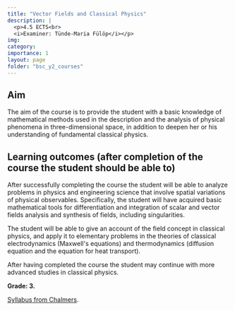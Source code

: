 ```yaml
---
title: "Vector Fields and Classical Physics"
description: |
  <p>4.5 ECTS<br>
  <i>Examiner: Tünde-Maria Fülöp</i></p>
img:
category: 
importance: 1
layout: page
folder: "bsc_y2_courses"
---
```


## Aim

The aim of the course is to provide the student with a basic knowledge of mathematical methods used in the description and the analysis of physical phenomena in three-dimensional space, in addition to deepen her or his understanding of fundamental classical physics.

## Learning outcomes (after completion of the course the student should be able to)

After successfully completing the course the student will be able to analyze problems in physics and engineering science that involve spatial variations of physical observables. Specifically, the student will have acquired basic mathematical tools for differentiation and integration of scalar and vector fields analysis and synthesis of fields, including singularities.

The student will be able to give an account of the field concept in classical physics, and apply it to elementary problems in the theories of classical electrodynamics (Maxwell's equations) and thermodynamics (diffusion equation and the equation for heat transport).

After having completed the course the student may continue with more advanced studies in classical physics.

**Grade: 3.**

[Syllabus from Chalmers](https://www.chalmers.se/en/education/your-studies/find-course-and-programme-syllabi/course-syllabus/FFM234/?acYear=2021%2F2022).
